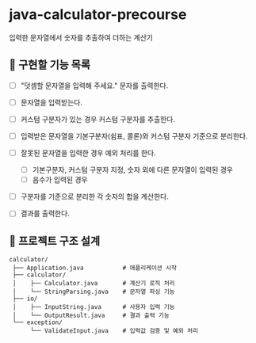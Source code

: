 # java-calculator-precourse
입력한 문자열에서 숫자를 추출하여 더하는 계산기

## 📌 구현할 기능 목록
- [ ] "덧셈할 문자열을 입력해 주세요." 문자를 출력한다. 
- [ ] 문자열을 입력받는다.
- [ ] 커스텀 구분자가 있는 경우 커스텀 구분자를 추출한다.
- [ ] 입력받은 문자열을 기본구분자(쉼표, 콜론)와 커스텀 구분자 기준으로 분리한다.
- [ ] 잘못된 문자열을 입력한 경우 예외 처리를 한다.
    - [ ] 기본구분자, 커스텀 구분자 지정, 숫자 외에 다른 문자열이 입력된 경우
    - [ ] 음수가 입력된 경우
- [ ] 구분자를 기준으로 분리한 각 숫자의 합을 계산한다.
- [ ] 결과를 출력한다.


## 📂 프로젝트 구조 설계
```plaintext
calculator/
 ├── Application.java           # 애플리케이션 시작
 ├── calculator/                
 │    ├── Calculator.java       # 계산기 로직 처리
 │    └── StringParsing.java    # 문자열 파싱 기능
 ├── io/ 
 │    ├── InputString.java      # 사용자 입력 기능
 │    └── OutputResult.java     # 결과 출력 기능
 └── exception/                
      └── ValidateInput.java    # 입력값 검증 및 예외 처리
```
